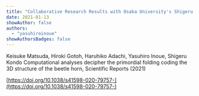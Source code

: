 ```yaml
---
title: "Collaborative Research Results with Osaka University's Shigeru Kondo Lab Published in SCIENTIFIC REPORTS"
date: 2021-01-13
showAuthor: false
authors:
  - "yasuhiroinoue"
showAuthorsBadges: false
---
```


Keisuke Matsuda, Hiroki Gotoh, Haruhiko Adachi, Yasuhiro Inoue, Shigeru Kondo
Computational analyses decipher the primordial folding coding the 3D structure of the beetle horn, Scientific Reports (2021)

[https://doi.org/10.1038/s41598-020-79757-](https://doi.org/10.1038/s41598-020-79757-)
